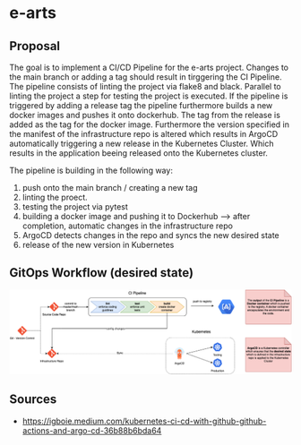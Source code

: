 # e-arts 

## Proposal

The goal is to implement a CI/CD Pipeline for the e-arts project. Changes to the main branch or adding a tag should result in tirggering the CI Pipeline. The pipeline consists of linting the project via flake8 and black. Parallel to linting the project a step for testing the project is executed. If the pipeline is triggered by adding a release tag the pipeline furthermore builds a new docker images and pushes it onto dockerhub. The tag from the release is added as the tag for the docker image. Furthermore the version specified in the manifest of the infrastructure repo is altered which results in ArgoCD automatically triggering a new release in the Kubernetes Cluster. Which results in the application beeing released onto the Kubernetes cluster.
 
The pipeline is building in the following way:
1. push onto the main branch / creating a new tag
2. linting the proect. 
3. testing the project via pytest 
4. building a docker image and pushing it to Dockerhub --> after completion, automatic changes in the infrastructure repo
5. ArgoCD detects changes in the repo and syncs the new desired state
6. release of the new version in Kubernetes

## GitOps Workflow (desired state)

![GitOpsWorkflow](/ressources/GitOpsWorkflow.png)

## Sources
* https://igboie.medium.com/kubernetes-ci-cd-with-github-github-actions-and-argo-cd-36b88b6bda64
